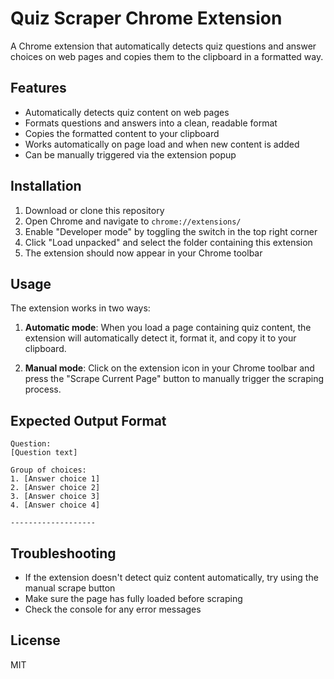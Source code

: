 # Quiz Scraper Chrome Extension

A Chrome extension that automatically detects quiz questions and answer choices on web pages and copies them to the clipboard in a formatted way.

## Features

- Automatically detects quiz content on web pages
- Formats questions and answers into a clean, readable format
- Copies the formatted content to your clipboard
- Works automatically on page load and when new content is added
- Can be manually triggered via the extension popup

## Installation

1. Download or clone this repository
2. Open Chrome and navigate to `chrome://extensions/`
3. Enable "Developer mode" by toggling the switch in the top right corner
4. Click "Load unpacked" and select the folder containing this extension
5. The extension should now appear in your Chrome toolbar

## Usage

The extension works in two ways:

1. **Automatic mode**: When you load a page containing quiz content, the extension will automatically detect it, format it, and copy it to your clipboard.

2. **Manual mode**: Click on the extension icon in your Chrome toolbar and press the "Scrape Current Page" button to manually trigger the scraping process.

## Expected Output Format

```
Question:
[Question text]

Group of choices:
1. [Answer choice 1]
2. [Answer choice 2]
3. [Answer choice 3]
4. [Answer choice 4]

-------------------
```

## Troubleshooting

- If the extension doesn't detect quiz content automatically, try using the manual scrape button
- Make sure the page has fully loaded before scraping
- Check the console for any error messages

## License

MIT 